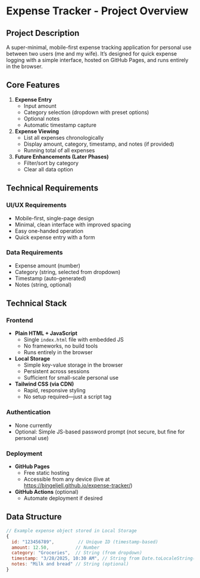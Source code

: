 # Expense Tracker - Project Overview

## Project Description
A super-minimal, mobile-first expense tracking application for personal use between two users (me and my wife). It’s designed for quick expense logging with a simple interface, hosted on GitHub Pages, and runs entirely in the browser.

## Core Features
1. **Expense Entry**
   - Input amount
   - Category selection (dropdown with preset options)
   - Optional notes
   - Automatic timestamp capture
2. **Expense Viewing**
   - List all expenses chronologically
   - Display amount, category, timestamp, and notes (if provided)
   - Running total of all expenses
3. **Future Enhancements (Later Phases)**
   - Filter/sort by category
   - Clear all data option

## Technical Requirements

### UI/UX Requirements
- Mobile-first, single-page design
- Minimal, clean interface with improved spacing
- Easy one-handed operation
- Quick expense entry with a form

### Data Requirements
- Expense amount (number)
- Category (string, selected from dropdown)
- Timestamp (auto-generated)
- Notes (string, optional)

## Technical Stack

### Frontend
- **Plain HTML + JavaScript**
  - Single `index.html` file with embedded JS
  - No frameworks, no build tools
  - Runs entirely in the browser
- **Local Storage**
  - Simple key-value storage in the browser
  - Persistent across sessions
  - Sufficient for small-scale personal use
- **Tailwind CSS (via CDN)**
  - Rapid, responsive styling
  - No setup required—just a script tag

### Authentication
- None currently
- Optional: Simple JS-based password prompt (not secure, but fine for personal use)

### Deployment
- **GitHub Pages**
  - Free static hosting
  - Accessible from any device (live at https://bingeljell.github.io/expense-tracker/)
- **GitHub Actions** (optional)
  - Automate deployment if desired

## Data Structure
```javascript
// Example expense object stored in Local Storage
{
  id: "123456789",         // Unique ID (timestamp-based)
  amount: 12.50,          // Number
  category: "Groceries",  // String (from dropdown)
  timestamp: "3/28/2025, 10:30 AM", // String from Date.toLocaleString()
  notes: "Milk and bread" // String (optional)
}